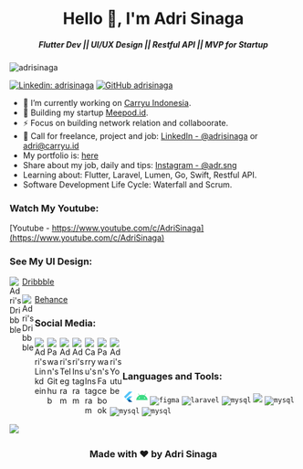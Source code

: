 <h1 align="center">Hello 👋, I'm Adri Sinaga</h1>

<h5 align="center">Flutter Dev || UI/UX Design || Restful API || MVP for Startup</h5>

<p align="left"> <img src="https://komarev.com/ghpvc/?username=adrisinaga&label=Views&color=blue&style=plastic" alt="adrisinaga" /> </p>

[![Linkedin: adrisinaga](https://img.shields.io/badge/-adrisinaga-blue?style=flat-square&logo=Linkedin&logoColor=white&link=https://www.linkedin.com/in/imthepk/)](https://www.linkedin.com/in/adrisinaga/)
[![GitHub adrisinaga](https://img.shields.io/github/followers/adrisinaga?label=follow&style=social)](https://github.com/adrisinaga)

- 🔭 I’m currently working on [Carryu Indonesia](https://carryu.id/).
- 🌱 Building my startup [Meepod.id](https://meepod.id).
- ⚡ Focus on building network relation and collaboorate.
- 🚀 Call for freelance, project and job: [LinkedIn - @adrisinaga](https://www.linkedin.com/in/adrisinaga/) or adri@carryu.id
- My portfolio is: [here](https://carryu.id/)
- Share about my job, daily and tips: [Instagram - @adr.sng](https://www.instagram.com/adr.sng/)
- Learning about: Flutter, Laravel, Lumen, Go, Swift, Restful API.
- Software Development Life Cycle: Waterfall and Scrum.


### Watch My Youtube:
[Youtube - https://www.youtube.com/c/AdriSinaga](https://www.youtube.com/c/AdriSinaga)


### See My UI Design:
[Dribbble](https://dribbble.com/adrisinaga)<img align="left" alt="Adri's Dribbble" width="22px" src="https://www.vectorlogo.zone/logos/dribbble/dribbble-icon.svg" />

[Behance](https://www.behance.net/adrisinaga)<img align="left" alt="Adri's Dribbble" width="22px" src="https://www.vectorlogo.zone/logos/behance/behance-icon.svg" />


### Social Media:
<a href="https://linkedin.com/in/adrisinaga/">
  <img align="left" alt="Adri's Linkdein" width="22px" src="https://cdn.jsdelivr.net/npm/simple-icons@v3/icons/linkedin.svg" />
</a>
<a href="https://github.com/adrisinaga">
  <img align="left" alt="Pawan's Github" width="22px" src="https://cdn.jsdelivr.net/npm/simple-icons@v3/icons/github.svg" />
</a>
<a href="https://t.me/adrisinaga">
  <img align="left" alt="Adri's Telegram" width="22px" src="https://cdn.jsdelivr.net/npm/simple-icons@v3/icons/telegram.svg" />
</a>
<a href="https://www.instagram.com/adri.automation">
  <img align="left" alt="Adri's Instagram" width="22px" src="https://cdn.jsdelivr.net/npm/simple-icons@v3/icons/instagram.svg" />
</a>
<a href="https://www.instagram.com/carryu.id/">
  <img align="left" alt="Carryu's Instagram" width="22px" src="https://cdn.jsdelivr.net/npm/simple-icons@v3/icons/instagram.svg" />
</a>
<a href="https://facebook.com/adri.sinaga.77/">
  <img align="left" alt="Pawan's Facebook" width="22px" src="https://cdn.jsdelivr.net/npm/simple-icons@v3/icons/facebook.svg" />
</a>
<a href="https://www.youtube.com/channel/UCe7gyu6i_AswFnSINNzGv0w/">
  <img align="left" alt="Adri's Youtube" width="22px" src="https://cdn.jsdelivr.net/npm/simple-icons@v3/icons/youtube.svg" />
</a>

<br/>
<br/>


### Languages and Tools:

<code><img height="20" src="https://raw.githubusercontent.com/github/explore/80688e429a7d4ef2fca1e82350fe8e3517d3494d/topics/flutter/flutter.png"></code>
<code><img height="20" src="https://raw.githubusercontent.com/github/explore/80688e429a7d4ef2fca1e82350fe8e3517d3494d/topics/android/android.png"></code>
<code><img height="20" src="https://www.vectorlogo.zone/logos/figma/figma-icon.svg" alt="figma" width="22" height="22"/></code>
<code><img src="https://www.vectorlogo.zone/logos/laravel/laravel-icon.svg" alt="laravel" height="22"></code>
<code><img src="https://www.vectorlogo.zone/logos/mysql/mysql-ar21.svg" alt="mysql" height="22"/></code>
<code><img height="20" src="https://www.vectorlogo.zone/logos/php/php-ar21.svg"></code>
<code><img src="https://www.vectorlogo.zone/logos/golang/golang-ar21.svg" alt="mysql" height="22"/></code>
<code><img src="https://www.vectorlogo.zone/logos/visualstudio_code/visualstudio_code-icon.svg" alt="mysql" height="22"/></code>
<code><img src="https://www.vectorlogo.zone/logos/microsoft_vb/microsoft_vb-icon.svg" alt="mysql" height="22"/></code>


<a href="https://github.com/adrisinaga">
 <img src='https://github-readme-stats.vercel.app/api?username=adrisinaga&&show_icons=true&title_color=ffffff&icon_color=FFE063&text_color=daf7dc&bg_color=151515'>
</a> 





<div align="center">

### Made with ❤️ **by Adri Sinaga**

</div>
